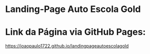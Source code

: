 # Landing-Page Auto Escola Gold

# Link da Página via GitHub Pages:
https://joaopaulo1722.github.io/landingpageautoescolagold
